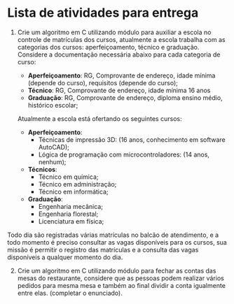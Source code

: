 # Lista de atividades para entrega

1. Crie um algoritmo em C utilizando módulo para auxiliar a escola no controle de matrículas dos cursos, atualmente a escola trabalha com as categorias dos cursos: aperfeiçoamento, técnico e graduação. Considere a documentação necessária abaixo para cada categoria de curso:
   - **Aperfeiçoamento**: RG, Comprovante de endereço, idade mínima (depende do curso), requisitos (depende do curso);
   - **Técnico**: RG, Comprovante de endereço, idade mínima 16 anos
   - **Graduação**: RG, Comprovante de endereço, diploma ensino médio, histórico escolar;

    Atualmente a escola está ofertando os seguintes cursos:
   - **Aperfeiçoamento**:
      - Técnicas de impressão 3D: (16 anos, conhecimento em software AutoCAD);
      - Lógica de programação com microcontroladores: (14 anos, nenhum);
   - **Técnicos**:
      - Técnico em química;
      - Técnico em administração;
      - Técnico em informática;
   - **Graduação**:
      - Engenharia mecânica;
      - Engenharia florestal;
      - Licenciatura em física;

Todo dia são registradas várias matrículas no balcão de atendimento, e a todo momento é preciso consultar as vagas disponíveis para os cursos, sua missão é permitir o registro das matrículas e a consulta das vagas disponíveis a qualquer momento do dia.

2. Crie um algoritmo em C utilizando módulo para fechar as contas das mesas do restaurante, considere que as pessoas podem realizar vários pedidos para mesma mesa e também ao final dividir a conta igualmente entre elas. (completar o enunciado).